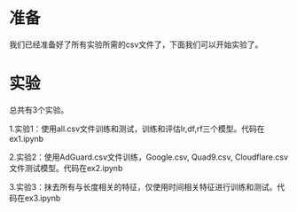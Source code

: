 # 准备

我们已经准备好了所有实验所需的csv文件了，下面我们可以开始实验了。

# 实验

总共有3个实验。  

1.实验1：使用all.csv文件训练和测试，训练和评估lr,df,rf三个模型。代码在ex1.ipynb

2.实验2：使用AdGuard.csv文件训练，Google.csv, Quad9.csv, Cloudflare.csv文件测试模型。代码在ex2.ipynb

3.实验3：抹去所有与长度相关的特征，仅使用时间相关特征进行训练和测试。代码在ex3.ipynb

